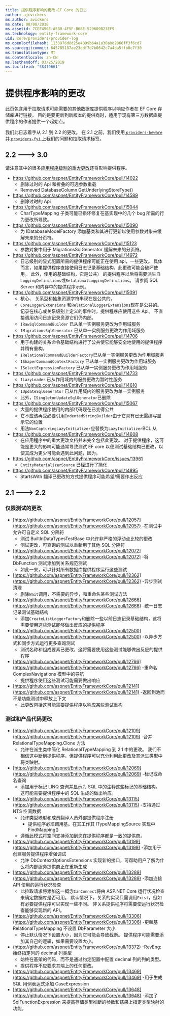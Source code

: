 ```yaml
---
title: 提供程序影响的更改-EF Core 的日志
author: ajcvickers
ms.author: avickers
ms.date: 08/08/2018
ms.assetid: 7CEF496E-A5B0-4F5F-B68E-529609B23EF9
ms.technology: entity-framework-core
uid: core/providers/provider-log
ms.openlocfilehash: 1133976d8d25e4099b64a1a30a8d2066ff3f6cd7
ms.sourcegitcommit: 645785187ae23ddf7d7b0642c7a4da5ffb0c7f30
ms.translationtype: MT
ms.contentlocale: zh-CN
ms.lasthandoff: 03/25/2019
ms.locfileid: "58419661"
---
```

# <a name="provider-impacting-changes"></a>提供程序影响的更改

此页包含用于拉取请求可能需要的其他数据库提供程序以响应作者在 EF Core 存储库进行链接。 目的是要更新到新版本的提供商时，适用于现有第三方数据库提供程序的作者提供一个起始点。

我们此日志着手从 2.1 到 2.2 的更改。 在 2.1 之前，我们使用[ `providers-beware` ](https://github.com/aspnet/EntityFrameworkCore/labels/providers-beware)并[ `providers-fyi` ](https://github.com/aspnet/EntityFrameworkCore/labels/providers-fyi)上我们的问题和拉取请求标签。

## <a name="22-----30"></a>2.2 ---> 3.0

请注意其中的很多[应用程序级别的重大更改](../what-is-new/ef-core-3.0/breaking-changes.md)还将影响提供程序。

* https://github.com/aspnet/EntityFrameworkCore/pull/14022
  * 删除过时的 Api 和折叠的可选参数重载
  * Removed DatabaseColumn.GetUnderlyingStoreType()
* https://github.com/aspnet/EntityFrameworkCore/pull/14589
  * 删除过时的 Api
* https://github.com/aspnet/EntityFrameworkCore/pull/15044
  * CharTypeMapping 子类可能已损坏修复在基实现中的几个 bug 所需的行为更改所导致。
* https://github.com/aspnet/EntityFrameworkCore/pull/15090
  * 为 IDatabaseModelFactory 添加基类和其进行更新以使用参数对象来缓解未来的分页符。
* https://github.com/aspnet/EntityFrameworkCore/pull/15123
  * 参数对象中用于 MigrationsSqlGenerator 缓解未来的分页符。
* https://github.com/aspnet/EntityFrameworkCore/pull/14972
  * 日志级别的显式配置所需的提供程序可能正在使用 api，一些更改。 具体而言，如果提供程序直接使用日志记录基础结构，此更改可能会破坏使用。 此外，使用的基础结构，它是公共） 的提供程序以后将需要派生自`LoggingDefinitions`或`RelationalLoggingDefinitions`。 请参阅 SQL Server 和内存中的提供程序示例。
* https://github.com/aspnet/EntityFrameworkCore/pull/15091
  * 核心、 关系型和抽象资源字符串现在是公共的。
  * `CoreLoggerExtensions` 和`RelationalLoggerExtensions`现在是公共的。 记录在核心或关系级别上定义的事件时，提供程序应使用这些 Api。 不直接调用访问日志记录资源它们仍内部。
  * `IRawSqlCommandBuilder` 已从单一实例服务更改为作用域服务
  * `IMigrationsSqlGenerator` 已从单一实例服务更改为作用域服务
* https://github.com/aspnet/EntityFrameworkCore/pull/14706
  * 用于构建的关系命令基础结构进行了公共使它能够安全地使用的提供程序并稍有重构。
  * `IRelationalCommandBuilderFactory`已从单一实例服务更改为作用域服务
  * `IShaperCommandContextFactory` 已从单一实例服务更改为作用域服务
  * `ISelectExpressionFactory` 已从单一实例服务更改为作用域服务
* https://github.com/aspnet/EntityFrameworkCore/pull/14733
  * `ILazyLoader` 已从作用域内的服务更改为暂时性服务
* https://github.com/aspnet/EntityFrameworkCore/pull/14610
  * `IUpdateSqlGenerator` 已从作用域内的服务更改为单一实例服务
  * 此外，`ISingletonUpdateSqlGenerator`已删除
* https://github.com/aspnet/EntityFrameworkCore/pull/15067
  * 大量的提供程序使用的内部代码现在已变得公共
  * 它不应该再受必要引用`IndentedStringBuilder`由于它具有已无需编写显示它的位置
  * 用法`NonCapturingLazyInitializer`应替换为`LazyInitializer`BCL 从
* https://github.com/aspnet/EntityFrameworkCore/pull/14608
  * 在应用程序中的重大更改文档并未完全包括此更改。 对于提供程序，这可能是更大的影响可能通常导致测试 EF core 以便测试基础结构已更改，以使其成为更少可能会遇到此问题，因为。
* https://github.com/aspnet/EntityFrameworkCore/issues/13961
  * `EntityMaterializerSource` 已经进行了简化
* https://github.com/aspnet/EntityFrameworkCore/pull/14895
  * StartsWith 翻译已更改的方式提供程序可能希望/需要作出反应

## <a name="21-----22"></a>2.1 ---> 2.2

### <a name="test-only-changes"></a>仅限测试的更改

* [https://github.com/aspnet/EntityFrameworkCore/pull/12057](https://github.com/aspnet/EntityFrameworkCore/pull/12057) -在测试中允许可自定义 SQL 分隔符
  * 测试 BuiltInDataTypesTestBase 中允许非严格的浮动点比较的更改
  * 测试更改，可查询的测试以重新用于其他 SQL 分隔符
* [https://github.com/aspnet/EntityFrameworkCore/pull/12072](https://github.com/aspnet/EntityFrameworkCore/pull/12072) -将 DbFunction 测试添加到关系规范测试
  * 如此一来，可以针对所有数据库提供程序运行这些测试
* [https://github.com/aspnet/EntityFrameworkCore/pull/12362](https://github.com/aspnet/EntityFrameworkCore/pull/12362) -异步测试清理
  * 删除`Wait`调用，不需要的异步，和重命名某些测试方法
* [https://github.com/aspnet/EntityFrameworkCore/pull/12666](https://github.com/aspnet/EntityFrameworkCore/pull/12666) -统一日志记录测试基础结构
  * 添加`CreateListLoggerFactory`和删除一些以前日志记录基础结构，这将需要使用这些测试能够做出反应的提供程序
* [https://github.com/aspnet/EntityFrameworkCore/pull/12500](https://github.com/aspnet/EntityFrameworkCore/pull/12500) -以异步方式和同步方式运行更多查询测试
  * 测试名称和组成要素已更改，这将需要使用这些测试能够做出反应的提供程序
* [https://github.com/aspnet/EntityFrameworkCore/pull/12766](https://github.com/aspnet/EntityFrameworkCore/pull/12766) -重命名 ComplexNavigations 模型中的导航
  * 提供程序使用这些测试可能需要做出响应
* [https://github.com/aspnet/EntityFrameworkCore/pull/12141](https://github.com/aspnet/EntityFrameworkCore/pull/12141) -返回到池而不是功能测试中释放上下文
  * 此更改包括这可能需要提供程序以响应某些测试重构


### <a name="test-and-product-code-changes"></a>测试和产品代码更改

* [https://github.com/aspnet/EntityFrameworkCore/pull/12109](https://github.com/aspnet/EntityFrameworkCore/pull/12109) -合并 RelationalTypeMapping.Clone 方法
  * 允许在派生类中简化 RelationalTypeMapping 到 2.1 中的更改。 我们不相信这中断到提供程序，但提供程序可以充分利用此更改及其派生类型中将类映射。
* [https://github.com/aspnet/EntityFrameworkCore/pull/12069](https://github.com/aspnet/EntityFrameworkCore/pull/12069) -标记或命名查询
  * 添加用于标记 LINQ 查询并显示为 SQL 中的注释这些标记的基础结构。 这可能需要提供程序中的 SQL 生成的做出响应。
* [https://github.com/aspnet/EntityFrameworkCore/pull/13115](https://github.com/aspnet/EntityFrameworkCore/pull/13115) -支持通过 NTS 空间数据
  * 允许类型映射和成员翻译人员外部提供程序注册
    * 提供程序必须调用基。在其工作其 ITypeMappingSource 实现中 FindMapping()
  * 遵循此模式将空间支持添加到您在提供程序都是一致的提供商。
* [https://github.com/aspnet/EntityFrameworkCore/pull/13199](https://github.com/aspnet/EntityFrameworkCore/pull/13199) -添加用于创建服务提供程序增强调试
  * 允许 DbContextOptionsExtensions 实现新的接口，可帮助用户了解为什么将内部服务提供商正在重新生成
* [https://github.com/aspnet/EntityFrameworkCore/pull/13289](https://github.com/aspnet/EntityFrameworkCore/pull/13289) -添加连接 API 使用的运行状况检查
  * 此拉取请求将添加这一概念`CanConnect`将由 ASP.NET Core 运行状况检查来确定数据库是否可用。 默认情况下，关系的实现只需调用`Exist`，但如有必要提供程序可以实现一些不同。 非关系提供程序将需要使运行状况检查能够实现新的 API。
* [https://github.com/aspnet/EntityFrameworkCore/pull/13306](https://github.com/aspnet/EntityFrameworkCore/pull/13306) -更新基 RelationalTypeMapping 不设置 DbParameter 大小
  * 停止默认情况下设置大小，因为它可能会导致截断。 提供程序可能需要添加其自己的逻辑，如果需要设置大小。
* (https://github.com/aspnet/EntityFrameworkCore/pull/13372) -RevEng:始终指定列的 decimal 列类型
  * 始终在基架的代码，而不是通过约定配置中配置 decimal 列的列的类型。
  * 提供程序不应要求其端上的任何更改。
* [https://github.com/aspnet/EntityFrameworkCore/pull/13469](https://github.com/aspnet/EntityFrameworkCore/pull/13469) -用于生成 SQL 用例表达式添加 CaseExpression
* [https://github.com/aspnet/EntityFrameworkCore/pull/13648](https://github.com/aspnet/EntityFrameworkCore/pull/13648) -添加了 SqlFunctionExpression 来提高存储类型推断的参数和结果上指定类型映射的功能。
